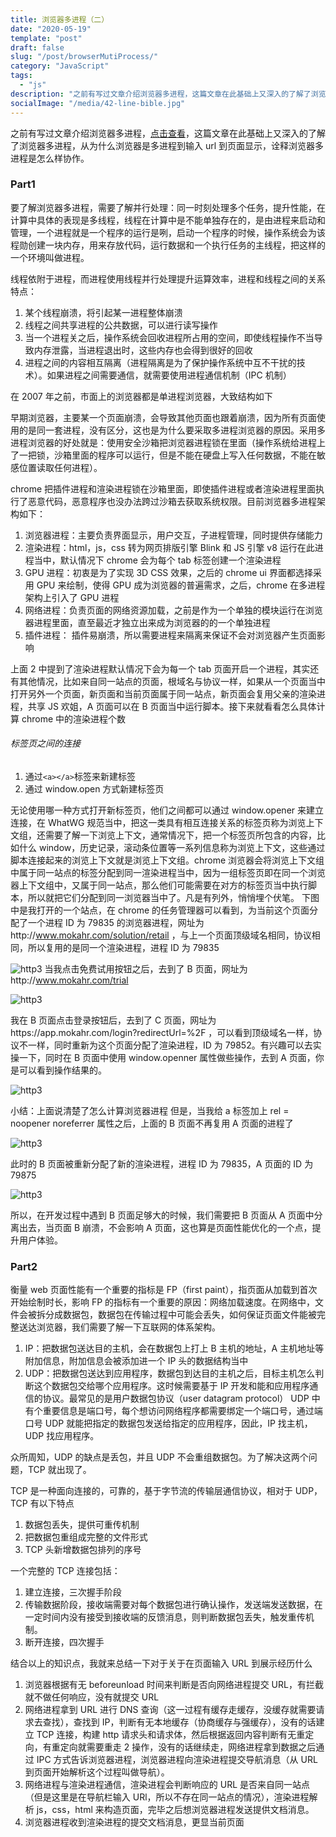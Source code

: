 ```yaml
---
title: 浏览器多进程（二）
date: "2020-05-19"
template: "post"
draft: false
slug: "/post/browserMutiProcess/"
category: "JavaScript"
tags:
  - "js"
description: "之前有写过文章介绍浏览器多进程，这篇文章在此基础上又深入的了解了浏览器多进程，从为什么浏览器是多进程到输入url到页面显示，诠释浏览器多进程是怎么样协作。"
socialImage: "/media/42-line-bible.jpg"
---
```


之前有写过文章介绍浏览器多进程，[点击查看](https://angeliablock.cn/post/browserStructure/)，这篇文章在此基础上又深入的了解了浏览器多进程，从为什么浏览器是多进程到输入 url 到页面显示，诠释浏览器多进程是怎么样协作。

### Part1

要了解浏览器多进程，需要了解并行处理：同一时刻处理多个任务，提升性能，在计算中具体的表现是多线程，线程在计算中是不能单独存在的，是由进程来启动和管理，一个进程就是一个程序的运行是咧，启动一个程序的时候，操作系统会为该程勋创建一块内存，用来存放代码，运行数据和一个执行任务的主线程，把这样的一个环境叫做进程。

线程依附于进程，而进程使用线程并行处理提升运算效率，进程和线程之间的关系特点：

1. 某个线程崩溃，将引起某一进程整体崩溃
2. 线程之间共享进程的公共数据，可以进行读写操作
3. 当一个进程关之后，操作系统会回收进程所占用的空间，即使线程操作不当导致内存泄露，当进程退出时，这些内存也会得到很好的回收
4. 进程之间的内容相互隔离（进程隔离是为了保护操作系统中互不干扰的技术）。如果进程之间需要通信，就需要使用进程通信机制（IPC 机制）

在 2007 年之前，市面上的浏览器都是单进程浏览器，大致结构如下

早期浏览器，主要某一个页面崩溃，会导致其他页面也跟着崩溃，因为所有页面使用的是同一套进程，没有区分，这也是为什么要采取多进程浏览器的原因。采用多进程浏览器的好处就是：使用安全沙箱把浏览器进程锁在里面（操作系统给进程上了一把锁，沙箱里面的程序可以运行，但是不能在硬盘上写入任何数据，不能在敏感位置读取任何进程）。

chrome 把插件进程和渲染进程锁在沙箱里面，即使插件进程或者渲染进程里面执行了恶意代码，恶意程序也没办法跨过沙箱去获取系统权限。目前浏览器多进程架构如下：

1. 浏览器进程：主要负责界面显示，用户交互，子进程管理，同时提供存储能力
2. 渲染进程：html，js，css 转为网页排版引擎 Blink 和 JS 引擎 v8 运行在此进程当中，默认情况下 chrome 会为每个 tab 标签创建一个渲染进程
3. GPU 进程：初衷是为了实现 3D CSS 效果，之后的 chrome ui 界面都选择采用 GPU 来绘制，使得 GPU 成为浏览器的普遍需求，之后，chrome 在多进程架构上引入了 GPU 进程
4. 网络进程：负责页面的网络资源加载，之前是作为一个单独的模块运行在浏览器进程里面，直至最近才独立出来成为浏览器的的一个单独进程
5. 插件进程： 插件易崩溃，所以需要进程来隔离来保证不会对浏览器产生页面影响

上面 2 中提到了渲染进程默认情况下会为每一个 tab 页面开启一个进程，其实还有其他情况，比如来自同一站点的页面，根域名与协议一样，如果从一个页面当中打开另外一个页面，新页面和当前页面属于同一站点，新页面会复用父亲的渲染进程，共享 JS 欢姐，A 页面可以在 B 页面当中运行脚本。接下来就看看怎么具体计算 chrome 中的渲染进程个数

###### 标签页之间的连接

1. 通过`<a></a>`标签来新建标签
2. 通过 window.open 方式新建标签页

无论使用哪一种方式打开新标签页，他们之间都可以通过 window.opener 来建立连接，在 WhatWG 规范当中，把这一类具有相互连接关系的标签页称为浏览上下文组，还需要了解一下浏览上下文，通常情况下，把一个标签页所包含的内容，比如什么 window，历史记录，滚动条位置等一系列信息称为浏览上下文，这些通过脚本连接起来的浏览上下文就是浏览上下文组。chrome 浏览器会将浏览上下文组中属于同一站点的标签分配到同一渲染进程当中，因为一组标签页即在同一个浏览器上下文组中，又属于同一站点，那么他们可能需要在对方的标签页当中执行脚本，所以就把它们分配到同一浏览器当中了。凡是有列外，悄悄埋个伏笔。
下图中是我打开的一个站点，在 chrome 的任务管理器可以看到，为当前这个页面分配了一个进程 ID 为 79835 的浏览器进程，网址为http://www.mokahr.com/solution/retail ，与上一个页面顶级域名相同，协议相同，所以复用的是同一个渲染进程，进程 ID 为 79835

![http3](/media/image1.png)
当我点击免费试用按钮之后，去到了 B 页面，网址为http://www.mokahr.com/trial

![http3](/media/image2.png)

我在 B 页面点击登录按钮后，去到了 C 页面，网址为https://app.mokahr.com/login?redirectUrl=%2F ，可以看到顶级域名一样，协议不一样，同时重新为这个页面分配了渲染进程，ID 为 79852。有兴趣可以去实操一下，同时在 B 页面中使用 window.openner 属性做些操作，去到 A 页面，你是可以看到操作结果的。

![http3](/media/image3.png)

小结：上面说清楚了怎么计算浏览器进程
但是，当我给 a 标签加上 rel = noopener noreferrer 属性之后，上面的 B 页面不再复用 A 页面的进程了

![http3](/media/image4.png)

此时的 B 页面被重新分配了新的渲染进程，进程 ID 为 79835，A 页面的 ID 为 79875

![http3](/media/image5.png)

所以，在开发过程中遇到 B 页面足够大的时候，我们需要把 B 页面从 A 页面中分离出去，当页面 B 崩溃，不会影响 A 页面，这也算是页面性能优化的一个点，提升用户体验。

### Part2

衡量 web 页面性能有一个重要的指标是 FP（first paint），指页面从加载到首次开始绘制时长，影响 FP 的指标有一个重要的原因：网络加载速度。在网络中，文件会被拆分成数据包，数据包在传输过程中可能会丢失，如何保证页面文件能被完整送达浏览器，我们需要了解一下互联网的体系架构。

1. IP：把数据包送达目的主机，会在数据包上打上 B 主机的地址，A 主机地址等附加信息，附加信息会被添加进一个 IP 头的数据结构当中
2. UDP：把数据包送达到应用程序，数据包到达目的主机之后，目标主机怎么判断这个数据包交给哪个应用程序。这时候需要基于 IP 开发和能和应用程序通信的协议。最常见的是用户数据包协议（user datagram protocol）
   UDP 中有个重要信息是端口号，每个想访问网络程序都需要绑定一个端口号，通过端口号 UDP 就能把指定的数据包发送给指定的应用程序，因此，IP 找主机，UDP 找应用程序。

众所周知，UDP 的缺点是丢包，并且 UDP 不会重组数据包。为了解决这两个问题，TCP 就出现了。

TCP 是一种面向连接的，可靠的，基于字节流的传输层通信协议，相对于 UDP，TCP 有以下特点

1. 数据包丢失，提供可重传机制
2. 把数据包重组成完整的文件形式
3. TCP 头新增数据包排列的序号

一个完整的 TCP 连接包括：

1. 建立连接，三次握手阶段
2. 传输数据阶段，接收端需要对每个数据包进行确认操作，发送端发送数据，在一定时间内没有接受到接收端的反馈消息，则判断数据包丢失，触发重传机制。
3. 断开连接，四次握手

结合以上的知识点，我就来总结一下对于关于在页面输入 URL 到展示经历什么

1. 浏览器根据有无 beforeunload 时间来判断是否向网络进程提交 URL，有拦截就不做任何响应，没有就提交 URL
2. 网络进程拿到 URL 进行 DNS 查询（这一过程有缓存走缓存，没缓存就需要请求去查找），查找到 IP，判断有无本地缓存（协商缓存与强缓存），没有的话建立 TCP 连接，构建 http 请求头和请求体，然后根据返回内容判断有无重定向，有重定向就需要重走 2 操作，没有的话继续走，网络进程拿到数据之后通过 IPC 方式告诉浏览器进程，浏览器进程向渲染进程提交导航消息（从 URL 到页面开始解析这个过程叫做导航）。
3. 网络进程与渲染进程通信，渲染进程会判断响应的 URL 是否来自同一站点（但是这里是在导航栏输入 URl，所以不存在同一站点的情况），渲染进程解析 js，css，html 来构造页面，完毕之后想浏览器进程发送提供文档消息。
4. 浏览器进程收到渲染进程的提交文档消息，更显当前页面
